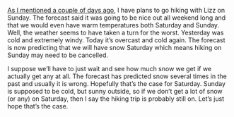 [As I mentioned a couple of days ago](http://manifestlyabsurd.wordpress.com/2009/03/03/hiking-on-sunday/), I have plans to go hiking with Lizz on Sunday. The forecast said it was going to be nice out all weekend long and that we would even have warm temperatures both Saturday and Sunday. Well, the weather seems to have taken a turn for the worst. Yesterday was cold and extremely windy. Today it’s overcast and cold again. The forecast is now predicting that we will have snow Saturday which means hiking on Sunday may need to be cancelled.

I suppose we’ll have to just wait and see how much snow we get if we actually get any at all. The forecast has predicted snow several times in the past and usually it is wrong. Hopefully that’s the case for Saturday. Sunday is supposed to be cold, but sunny outside, so if we don’t get a lot of snow (or any) on Saturday, then I say the hiking trip is probably still on. Let’s just hope that’s the case.
